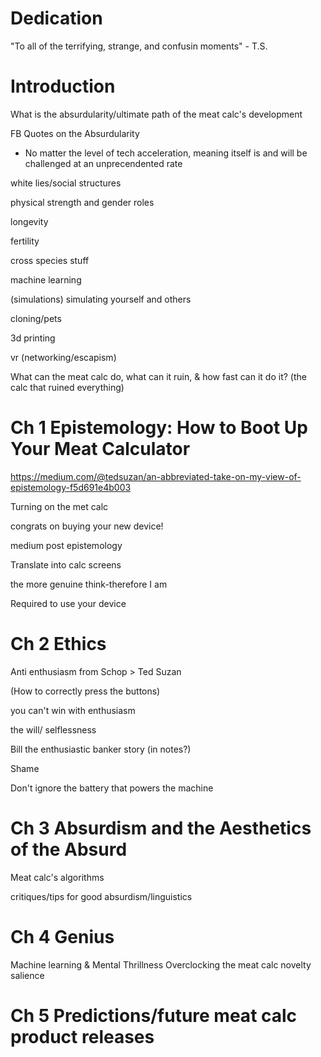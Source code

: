 # Dedication

"To all of the terrifying, strange, and confusin moments" - T.S.

# Introduction
What is the absurdularity/ultimate path of the meat calc's development

FB Quotes on the Absurdularity

* No matter the level of tech acceleration, meaning itself is and will be challenged at an unprecendented rate

white lies/social structures

physical strength and gender roles

longevity

fertility

cross species stuff

machine learning

(simulations) simulating yourself and others

cloning/pets

3d printing

vr (networking/escapism)

What can the meat calc do, what can it ruin, & how fast can it do it? (the calc that ruined everything)


# Ch 1 Epistemology: How to Boot Up Your Meat Calculator

https://medium.com/@tedsuzan/an-abbreviated-take-on-my-view-of-epistemology-f5d691e4b003

Turning on the met calc

congrats on buying your new device!

medium post epistemology

Translate into calc screens

the more genuine think-therefore I am

Required to use your device

# Ch 2 Ethics

Anti enthusiasm
from Schop > Ted Suzan

(How to correctly press the buttons)

you can't win with enthusiasm

the will/ selflessness

Bill the enthusiastic banker story (in notes?)

Shame

Don't ignore the battery that powers the machine

# Ch 3 Absurdism and the Aesthetics of the Absurd

Meat calc's algorithms

critiques/tips for good absurdism/linguistics

# Ch 4 Genius

Machine learning & Mental Thrillness
Overclocking the meat calc
novelty
salience

# Ch 5 Predictions/future meat calc product releases

